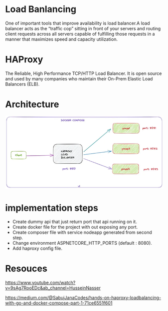 # Load Banlancing 
One of important tools that improve availability is load balancer.A load balancer acts as the “traffic cop” sitting in front of your servers and routing client requests across all servers capable of fulfilling those requests in a manner that maximizes speed and capacity utilization.

# HAProxy
The Reliable, High Performance TCP/HTTP Load Balancer. It is open source and used by many companies who maintain their On-Prem Elastic Load Balancers (ELB).


# Architecture 
![alt](images/1_QFaNFO8oXl3zNK7-oQm6cQ.webp)


# implementation steps
- Create dummy api that just return port that api running on it.
- Create docker file for the project with out exposing any port.
- Create composer file with service nodeapp generated from second step.
- Change environment ASPNETCORE_HTTP_PORTS (default : 8080).
- Add haproxy config file.

# Resouces 
https://www.youtube.com/watch?v=9sAg7RooEDc&ab_channel=HusseinNasser

https://medium.com/@SabujJanaCodes/hands-on-haproxy-loadbalancing-with-go-and-docker-compose-part-1-71ce6551f601




